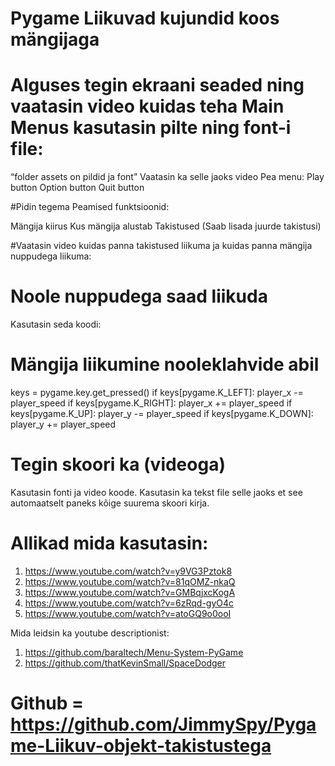 # Pygame Liikuvad kujundid koos mängijaga


# Alguses tegin ekraani seaded ning vaatasin video kuidas teha Main Menus kasutasin pilte ning font-i file:
“folder assets on pildid ja font”
Vaatasin ka selle jaoks video
Pea menu:
Play button
Option button
Quit button

#Pidin tegema Peamised funktsioonid:

Mängija kiirus
Kus mängija alustab
Takistused (Saab lisada juurde takistusi)

#Vaatasin video kuidas panna takistused liikuma ja kuidas panna mängija nuppudega liikuma: 

# Noole nuppudega saad liikuda
Kasutasin seda koodi:
# Mängija liikumine nooleklahvide abil
keys = pygame.key.get_pressed()
if keys[pygame.K_LEFT]:
   player_x -= player_speed
if keys[pygame.K_RIGHT]:
   player_x += player_speed
if keys[pygame.K_UP]:
   player_y -= player_speed
if keys[pygame.K_DOWN]:
   player_y += player_speed




# Tegin skoori ka (videoga)
Kasutasin fonti ja video koode.
Kasutasin ka tekst file selle jaoks et see automaatselt paneks kõige suurema skoori kirja.







# Allikad mida kasutasin:

1. https://www.youtube.com/watch?v=y9VG3Pztok8
2. https://www.youtube.com/watch?v=81qOMZ-nkaQ
3. https://www.youtube.com/watch?v=GMBqjxcKogA
4. https://www.youtube.com/watch?v=6zRqd-gyO4c
5. https://www.youtube.com/watch?v=atoGQ9o0ooI

Mida leidsin ka youtube descriptionist:
1. https://github.com/baraltech/Menu-System-PyGame
2. https://github.com/thatKevinSmall/SpaceDodger 

# Github = https://github.com/JimmySpy/Pygame-Liikuv-objekt-takistustega


